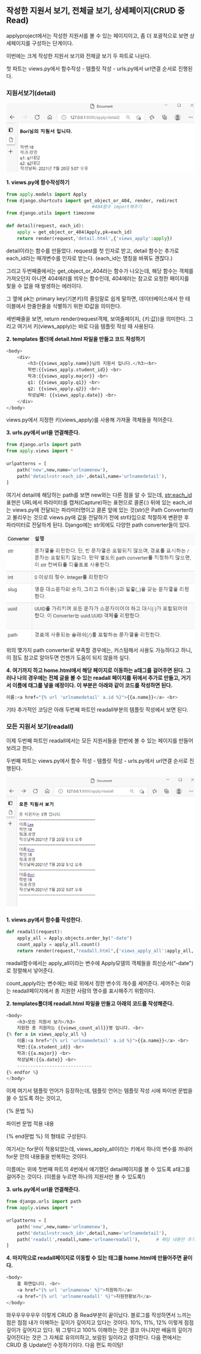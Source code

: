 ## 작성한 지원서 보기, 전체글 보기, 상세페이지(CRUD 중 Read)



applyproject에서는 작성한 지원서를 볼 수 있는 페이지이고, 좀 더 포괄적으로 보면 상세페이지를 구성하는 단계이다. 

이번에는 크게 작성한 지원서 보기와 전체글 보기 두 파트로 나뉜다. 

첫 파트는 views.py에서 함수작성 - 템플릿 작성 - urls.py에서 url연결 순서로 진행된다. 



### 지원서보기(detail)

![image-20211009232900938](Django_4.assets/image-20211009232900938.png)



**1. views.py에 함수작성하기**

```python
from apply.models import Apply
from django.shortcuts import get_object_or_404, render, redirect 
								#404함수 import해주기 
from django.utils import timezone

def detail(request, each_id):
    apply = get_object_or_404(Apply,pk=each_id)
    return render(request,'detail.html',{'views_apply':apply})
```

detail이라는 함수를 만들었다. request를 첫 인자로 받고, detail 함수는 추가로 each_id라는 매개변수를 인자로 받는다. (each_id는 명칭을 바꿔도 괜찮다.)



그리고 두번째줄에서는 get_object_or_404라는 함수가 나오는데, 해당 함수는 객체를 가져오던지 아니면 404에러를 띄우는 함수인데, 404에러는 참고로 요청한 페이지를 찾을 수 없을 때 발생하는 에러이다. 

그 옆에 pk는 primary key(기본키)의 줄임말로 쉽게 말하면, 데이터베이스에서 한 테이블에서 한줄한줄을 식별하기 위한 ID값을 의미한다. 



세번째줄을 보면, return render(request객체, 보여줄페이지, {키:값})을 의미한다. 그리고 여기서 키(views_apply)는 바로 다음 템플릿 작성 때 사용된다. 





**2. templates 폴더에 detail.html 파일을 만들고 코드 작성하기** 

```python
<body>
    <div>
        <h3>{{views_apply.name}}님의 지원서 입니다.</h3><br>
        학번:{{views_apply.student_id}} <br>
        학과:{{views_apply.major}} <br>
        q1: {{views_apply.q1}} <br>
        q2: {{views_apply.q2}} <br>
        작성날짜: {{views_apply.date}} <br>
    </div>
</body>
```

views.py에서 지정한 키(views_apply)를 사용해 가져올 객체들을 적어준다. 



**3. urls.py에서 url을 연결해준다.** 

```python
from django.urls import path
from apply.views import *

urlpatterns = [
    path('new',new,name='urlnamenew'),
    path('detail<str:each_id>',detail,name='urlnamedetail'),
]  
```

여기서 detail에 해당하는 path를 보면 new와는 다른 점을 알 수 있는데, <str:each_id> 표현은 URL에서 파라미터를 캡쳐(Capture)하는 표현으로 콜론(:) 뒤에 있는 each_id는 views.py에 전달되는 파라미터명이고 콜론 앞에 있는 것(str)은 Path Converter라고 불리우는 것으로 views.py에 값을 전달하기 전에  str타입으로 적절하게 변환한 후 파라미터로 전달하게 된다. Django에는 str외에도 다양한 path converter들이 있다. 

![image-20211009232239583](Django_4.assets/image-20211009232239583.png)

위의 몇가지 path converter로 부족할 경우에는, 커스텀해서 사용도 가능하다고 하니, 이 점도 참고로 알아두면 언젠가 도움이 되지 않을까 싶다.



**4. 여기까지 하고 home.html에서 해당 페이지로 이동하는 a태그를 걸어주면 된다. 그러나 나의 경우에는 전체 글을 볼 수 있는 readall 페이지를 뒤에서 추가로 만들고, 거기서 이름에 태그를 넣을 예정이다. 이 부분은 아래와 같이 코드를 작성하면 된다.** 

```python
이름:<a href="{% url 'urlnamedetail' a.id %}">{{a.name}}</a> <br>
```

기타 추가적인 코딩은 아래 두번째 파트인 readall부분의 템플릿 작성에서 보면 된다.





### 모든 지원서 보기(readall)

이제 두번째 파트인 readall에서는 모든 지원서들을 한번에 볼 수 있는 페이지를 만들어보려고 한다. 

두번째 파트는 views.py에서 함수 작성 - 템플릿 작성 - urls.py에서 url연결 순서로 진행된다. 

![image-20211009232943951](Django_4.assets/image-20211009232943951.png)



**1. views.py에서 함수를 작성한다.** 

```python
def readall(request):
    apply_all = Apply.objects.order_by("-date")
    count_apply = apply_all.count()
    return render(request,"readall.html",{'views_apply_all':apply_all, 'views_count_all':count_apply})
```

readall함수에서는 apply_all이라는 변수에 Apply모델의 객체들을 최신순서("-date")로 정렬해서 넣어준다. 

count_apply라는 변수에는 바로 위에서 정한 변수의 개수를 세어준다. 세어주는 이유는 readall페이지에서 총 지원한 사람의 명수를 표시해주기 위함이다. 



**2. templates폴더에 readall.html 파일을 만들고 아래의 코드를 작성해준다.** 

```python
<body>
    <h3>모든 지원서 보기</h3>
    지원한 총 지원자는 {{views_count_all}}명 입니다. <br>
{% for a in views_apply_all %}
    이름:<a href="{% url 'urlnamedetail' a.id %}">{{a.name}}</a> <br>
    학번:{{a.student_id}} <br>
    학과:{{a.major}} <br>
    작성날짜:{{a.date}} <br>
    ----------------------------
{% endfor %}
</body>
```

이제 여기서 템플릿 언어가 등장하는데, 템플릿 언어는 템플릿 작성 시에 파이썬 문법을 쓸 수 있도록 하는 것이고,

{% 문법 %}

파이썬 문법 적용 내용 

{% end문법 %}   	의 형태로 구성된다. 



여기서는 for문이 적용되었는데, views_apply_all이라는 키에서 하나의 변수를 꺼내어 for문 안의 내용들을 반복하는 것이다. 

이름에는 위에 첫번째 파트의 4번에서 얘기했던 detail페이지를 볼 수 있도록 a태그를 걸어주는 것이다. (이름을 누르면 하나의 지원서만 볼 수 있도록!)





**3. urls.py에서 url을 연결해준다.** 

```python
from django.urls import path
from apply.views import *

urlpatterns = [
    path('new',new,name='urlnamenew'),
    path('detail<str:each_id>',detail,name='urlnamedetail'),
    path('readall',readall,name='urlnamereadall'),      # 해당 내용만 추가
]   
```



**4. 마지막으로 readall페이지로 이동할 수 있는 태그를 home.html에 만들어주면 끝이다.**

```python
<body>
    홈 화면입니다. <br>
    <a href="{% url 'urlnamenew' %}">지원하기</a>
    <a href="{% url 'urlnamereadall' %}">지원현황보기</a>
</body>
```



와우우우우우우 이렇게 CRUD 중 Read부분이 끝이났다. 블로그를 작성하면서 느끼는 점은 점점 내가 이해하는 깊이가 깊어지고 있다는 것이다. 10%, 11%, 12% 이렇게 점점 깊이가 깊어지고 있다. 뭐 그렇다고 100% 이해하는 것은 결코 아니지만 배움의 깊이가 깊어진다는 것은 그 자체로 유의미하고, 보람된 일이라고 생각한다. 다음 편에서는 CRUD 중 Update인 수정하기이다. 다음 편도 파이팅!